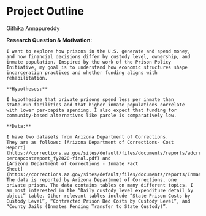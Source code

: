 # Project Outline
Githika Annapureddy

   **Research Question & Motivation:**  

    I want to explore how prisons in the U.S. generate and spend money,
    and how financial decisions differ by custody level, ownership, and
    inmate population. Inspired by the work of the Prison Policy
    Initiative, my goal is to understand how economic structures shape
    incarceration practices and whether funding aligns with
    rehabilitation.

    **Hypotheses:**  

    I hypothesize that private prisons spend less per inmate than
    state-run facilities and that higher inmate populations correlate
    with lower per-capita spending. I also expect that funding for
    community-based alternatives like parole is comparatively low.

    **Data:**
    
    I have two datasets from Arizona Department of Corrections.
    They are as follows: [Arizona Department of Corrections- Cost
    Report](https://corrections.az.gov/sites/default/files/documents/reports/adcrr-percapcostreport_fy2020-final.pdf) and
    [Arizona Department of Corrections - Inmate Fact
    Sheet](https://corrections.az.gov/sites/default/files/documents/reports/InmateFactSheet/Inmate_Fact_Sheet_FY_2020_Normalized.pdf).
    The data is reported by Arizona Departmnet of Corrections, one
    private prison. The data contains tables on many different topics. I
    am most interested in the “Daily custody level expenditure detail by
    object” table. Other relevant tables include “State Prison Costs by
    Custody Level”, “Contracted Prison Bed Costs by Custody Level”, and
    “County Jails (Inmates Pending Transfer to State Custody)”.
